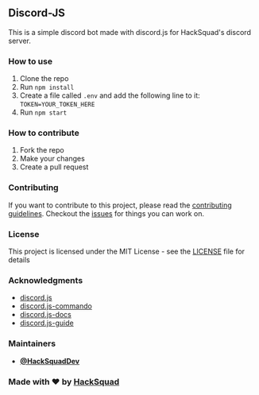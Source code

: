 ## Discord-JS

This is a simple discord bot made with discord.js for HackSquad's discord server.

### How to use

1. Clone the repo
2. Run `npm install`
3. Create a file called `.env` and add the following line to it: `TOKEN=YOUR_TOKEN_HERE`
4. Run `npm start`

### How to contribute

1. Fork the repo
2. Make your changes
3. Create a pull request

### Contributing

If you want to contribute to this project, please read the [contributing guidelines](/CONTRIBUTING.md).
Checkout the [issues](/issues) for things you can work on.

### License

This project is licensed under the MIT License - see the [LICENSE](/LICENSE) file for details

### Acknowledgments

* [discord.js](https://discord.js.org/#/)
* [discord.js-commando](https://discord.js.org/#/docs/commando/master/general/welcome)
* [discord.js-docs]((https://discord.js.org/#/docs/main/stable/general/welcome))
* [discord.js-guide](https://discordjs.guide/)

### Maintainers

* [**@HackSquadDev**](https://github.com/HackSquadDev)

### Made with ❤️ by [HackSquad](https://hacksquad.dev)
